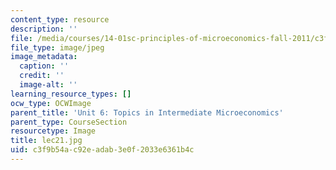 ```yaml
---
content_type: resource
description: ''
file: /media/courses/14-01sc-principles-of-microeconomics-fall-2011/c3f9b54ac92eadab3e0f2033e6361b4c_lec21.jpg
file_type: image/jpeg
image_metadata:
  caption: ''
  credit: ''
  image-alt: ''
learning_resource_types: []
ocw_type: OCWImage
parent_title: 'Unit 6: Topics in Intermediate Microeconomics'
parent_type: CourseSection
resourcetype: Image
title: lec21.jpg
uid: c3f9b54a-c92e-adab-3e0f-2033e6361b4c
---
```

